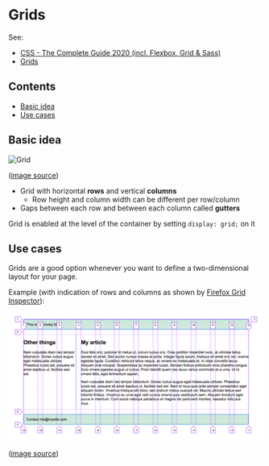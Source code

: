 # Grids

See:

-   [CSS - The Complete Guide 2020 (incl. Flexbox, Grid & Sass)](https://www.udemy.com/course/css-the-complete-guide-incl-flexbox-grid-sass/)
-   [Grids](https://developer.mozilla.org/en-US/docs/Learn/CSS/CSS_layout/Grids)

## Contents

-   [Basic idea](#basic-idea)
-   [Use cases](#use-cases)

## Basic idea

![Grid](./_img/Grids/grid.png)

([image source](https://developer.mozilla.org/en-US/docs/Learn/CSS/CSS_layout/Grids))

-   Grid with horizontal **rows** and vertical **columns**
    -   Row height and column width can be different per row/column
-   Gaps between each row and between each column called **gutters**

Grid is enabled at the level of the container by setting `display: grid;` on it

## Use cases

Grids are a good option whenever you want to define a two-dimensional layout for your page.

Example (with indication of rows and columns as shown by [Firefox Grid Inspector](https://developer.mozilla.org/en-US/docs/Tools/Page_Inspector/How_to/Examine_grid_layouts)):

![Grid layout example](./_img/Grids/grid-layout-example.png)

([image source](https://developer.mozilla.org/en-US/docs/Learn/CSS/CSS_layout/Grids))
